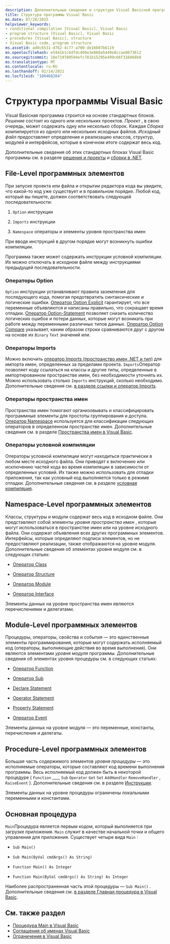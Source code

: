 ```yaml
---
description: Дополнительные сведения о структуре Visual Basicной программы
title: Структура программы Visual Basic
ms.date: 07/20/2015
helpviewer_keywords:
- conditional compilation [Visual Basic], Visual Basic
- program structure [Visual Basic], Visual Basic
- procedures [Visual Basic], structure
- Visual Basic code, program structure
ms.assetid: ad0c6531-d762-4c77-a700-de16b07b6119
ms.openlocfilehash: e5941b1cbdfdc460e3e860a5449e8ccae0673612
ms.sourcegitcommit: 10e719780594efc781b15295e499c66f316068b8
ms.translationtype: MT
ms.contentlocale: ru-RU
ms.lasthandoff: 02/14/2021
ms.locfileid: "100468204"
---
```

# <a name="structure-of-a-visual-basic-program"></a>Структура программы Visual Basic

Visual Basicная программа строится на основе стандартных блоков. *Решение* состоит из одного или нескольких проектов. *Проект* , в свою очередь, может содержать одну или несколько сборок. Каждая *Сборка* компилируется из одного или нескольких исходных файлов. *Исходный файл* предоставляет определение и реализацию классов, структур, модулей и интерфейсов, которые в конечном итоге содержат весь код.  
  
 Дополнительные сведения об этих стандартных блоках Visual Basic программы см. в разделе [решения и проекты](/visualstudio/ide/solutions-and-projects-in-visual-studio) и [сборки в .NET](../../../standard/assembly/index.md).  
  
## <a name="file-level-programming-elements"></a>File-Level программных элементов  

 При запуске проекта или файла и открытии редактора кода вы увидите, что какой-то код уже существует и в правильном порядке. Любой код, который вы пишете, должен соответствовать следующей последовательности:  
  
1. `Option` инструкции  
  
2. `Imports` инструкции  
  
3. `Namespace` операторы и элементы уровня пространства имен  
  
 При вводе инструкций в другом порядке могут возникнуть ошибки компиляции.  
  
 Программа также может содержать инструкции условной компиляции. Их можно отключать в исходном файле между инструкциями предыдущей последовательности.  
  
### <a name="option-statements"></a>Операторы Option  

 `Option` инструкции устанавливают правила заземления для последующего кода, помогая предотвратить синтаксические и логические ошибки. [Оператор Option Explicit](../../language-reference/statements/option-explicit-statement.md) гарантирует, что все переменные объявляются и написаны правильно, что сокращает время отладки. [Оператор Option-Statement](../../language-reference/statements/option-strict-statement.md) позволяет снизить количество логических ошибок и потери данных, которые могут возникать при работе между переменными различных типов данных. [Оператор Option Compare](../../language-reference/statements/option-compare-statement.md) указывает, каким образом строки сравниваются друг с другом на основе их `Binary` `Text` значений или.  
  
### <a name="imports-statements"></a>Операторы Imports  

 Можно включить [оператор Imports (пространство имен .NET и тип)](../../language-reference/statements/imports-statement-net-namespace-and-type.md) для импорта имен, определенных за пределами проекта. `Imports`Оператор позволяет коду ссылаться на классы и другие типы, определенные в импортированном пространстве имен, без необходимости уточнять их. Можно использовать столько `Imports` инструкций, сколько необходимо. Дополнительные сведения см. [в разделе ссылки и оператор Imports](references-and-the-imports-statement.md).  
  
### <a name="namespace-statements"></a>Операторы пространства имен  

 Пространства имен помогают организовывать и классифицировать программные элементы для простоты группирования и доступа. [Оператор Namespace](../../language-reference/statements/namespace-statement.md) используется для классификации следующих операторов в определенном пространстве имен. Дополнительные сведения см. в разделе [Пространства имен в Visual Basic](namespaces.md).  
  
### <a name="conditional-compilation-statements"></a>Операторы условной компиляции  

 Операторы условной компиляции могут находиться практически в любом месте исходного файла. Они приводят к включению или исключению частей кода во время компиляции в зависимости от определенных условий. Их также можно использовать для отладки приложения, так как условный код выполняется только в режиме отладки. Дополнительные сведения см. в разделе [условная компиляция](conditional-compilation.md).  
  
## <a name="namespace-level-programming-elements"></a>Namespace-Level программных элементов  

 Классы, структуры и модули содержат весь код в исходном файле. Они представляют собой элементы *уровня пространства имен* , которые могут использоваться в пространстве имен или на уровне исходного файла. Они содержат объявления всех других программных элементов. Интерфейсы, которые определяют подписи элементов, но не предоставляют реализации, также отображаются на уровне модуля. Дополнительные сведения об элементах уровня модуля см. в следующих статьях:  
  
- [Оператор Class](../../language-reference/statements/class-statement.md)  
  
- [Оператор Structure](../../language-reference/statements/structure-statement.md)  
  
- [Оператор Module](../../language-reference/statements/module-statement.md)  
  
- [Оператор Interface](../../language-reference/statements/interface-statement.md)  
  
 Элементы данных на уровне пространства имен являются перечислениями и делегатами.  
  
## <a name="module-level-programming-elements"></a>Module-Level программных элементов  

 Процедуры, операторы, свойства и события — это единственные элементы программирования, которые могут содержать исполняемый код (операторы, выполняющие действия во время выполнения). Они являются элементами *уровня модуля* программы. Дополнительные сведения об элементах уровня процедуры см. в следующих статьях:  
  
- [Оператор Function](../../language-reference/statements/function-statement.md)  
  
- [Оператор Sub](../../language-reference/statements/sub-statement.md)  
  
- [Declare Statement](../../language-reference/statements/declare-statement.md)  
  
- [Operator Statement](../../language-reference/statements/operator-statement.md)  
  
- [Property Statement](../../language-reference/statements/property-statement.md)  
  
- [Оператор Event](../../language-reference/statements/event-statement.md)  
  
 Элементы данных на уровне модуля — это переменные, константы, перечисления и делегаты.  
  
## <a name="procedure-level-programming-elements"></a>Procedure-Level программных элементов  

 Большая часть содержимого элементов *уровня процедуры* — это исполняемые операторы, которые составляют код времени выполнения программы. Весь исполняемый код должен быть в некоторой процедуре ( `Function` ,,,,,, `Sub` `Operator` `Get` `Set` `AddHandler` `RemoveHandler` , `RaiseEvent` ). Дополнительные сведения см. в разделе [Инструкции](../language-features/statements.md).  
  
 Элементы данных на уровне процедуры ограничены локальными переменными и константами.  
  
## <a name="the-main-procedure"></a>Основная процедура  

 `Main`Процедура является первым кодом, который выполняется при загрузке приложения. `Main` служит в качестве начальной точки и общего управления для приложения. Существует четыре вида `Main` :  
  
- `Sub Main()`  
  
- `Sub Main(ByVal cmdArgs() As String)`  
  
- `Function Main() As Integer`  
  
- `Function Main(ByVal cmdArgs() As String) As Integer`  
  
 Наиболее распространенная часть этой процедуры — `Sub Main()` . Дополнительные сведения см. [в разделе Главная процедура в Visual Basic](main-procedure.md).  
  
## <a name="see-also"></a>См. также раздел

- [Процедура Main в Visual Basic](main-procedure.md)
- [Соглашения об именах Visual Basic](naming-conventions.md)
- [Ограничения в Visual Basic](limitations.md)
